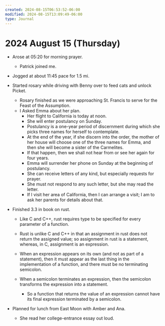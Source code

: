 ```yaml
---
created: 2024-08-15T06:53:52-06:00
modified: 2024-08-15T13:09:49-06:00
type: Journal
---
```


# 2024 August 15 (Thursday)

- Arose at 05:20 for morning prayer.

  - Patrick joined me.

- Jogged at about 11:45 pace for 1.5 mi.

- Started rosary while driving with Benny
  over to feed cats and unlock Picket.

  - Rosary finished as we were approaching
    St. Francis to serve for the Feast of
    the Assumption.
  - I Asked Emma about her plan.
    - Her flight to California is today at
      noon.
    - She will enter postulancy on Sunday.
    - Postulancy is a one-year period of
      discernment during which she picks
      three names for herself to
      contemplate.
    - At the end of the year, if she
      discern into the order, the mother of
      her house will choose one of the three
      names for Emma, and then she will
      become a sister of the Carmelites.
    - If that happen, then we shall not hear
      from or see her again for four years.
    - Emma will surrender her phone on
      Sunday at the beginning of postulancy.
    - She can receive letters of any kind,
      but especially requests for prayer.
    - She must not respond to any such
      letter, but she may read the letter.
    - If I visit her area of California,
      then I can arrange a visit; I am to
      ask her parents for details about
      that.

- Finished 3.3 in book on rust.

  - Like C and C++, rust requires type to be
    specified for every parameter of a
    function.

  - Rust is unlike C and C++ in that an
    assignment in rust does not return the
    assigned value; so assignment in rust is
    a statement, whereas, in C, assignment
    is an expression.

  - When an expression appears on its own
    (and not as part of a statement), then
    it must appear as the last thing in the
    implementation of a function, and there
    must be no terminating semicolon.

  - When a semicolon terminates an
    expression, then the semicolon
    transforms the expression into a
    statement.
    - So a function that returns the value
      of an expression cannot have its
      final expression terminated by a
      semicolon.

- Planned for lunch from East Moon with Amber and Ana.
  - She read her college-entrance essay out loud.
